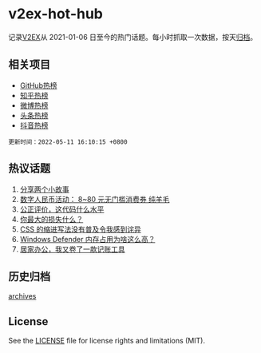 # v2ex-hot-hub

 记录[V2EX](https://www.v2ex.com/)从 2021-01-06 日至今的热门话题。每小时抓取一次数据，按天[归档](archives)。
 
 ## 相关项目

- [GitHub热榜](https://github.com/snaildev/github-hot-hub)
- [知乎热榜](https://github.com/snaildev/zhihu-hot-hub)
- [微博热榜](https://github.com/snaildev/weibo-hot-hub)
- [头条热榜](https://github.com/snaildev/toutiao-hot-hub)
- [抖音热榜](https://github.com/snaildev/douyin-hot-hub)


 `更新时间：2022-05-11 16:10:15 +0800`

## 热议话题

1. [分享两个小故事](https://www.v2ex.com/t/852007)
1. [数字人民币活动： 8~80 元无门槛消费券 纯羊毛](https://www.v2ex.com/t/852061)
1. [公正评价，这代码什么水平](https://www.v2ex.com/t/852125)
1. [你最大的损失什么？](https://www.v2ex.com/t/852031)
1. [CSS 的缩进写法没有普及令我感到诧异](https://www.v2ex.com/t/852098)
1. [Windows Defender 内存占用为啥这么高？](https://www.v2ex.com/t/852024)
1. [居家办公，我又卷了一款记账工具](https://www.v2ex.com/t/852108)

## 历史归档

[archives](archives)

## License

See the [LICENSE](LICENSE) file for license rights and limitations (MIT).
